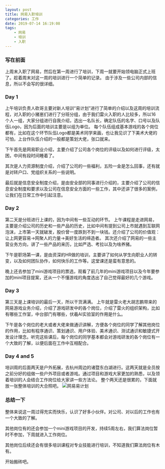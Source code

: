 ```yaml
---
layout: post
title: 网易入职培训
categories: 工作
date: 2019-07-14 16:19:08
tags:
    - 网易
    - 培训
    - 入职
---
```

### 写在前面
上周末入职了网易，然后在第一周进行了培训，下周一就要开始领电脑正式上班了。趁着周末对这一周的培训进行一个简单的记录。
由于涉及一些公司内部的信息，所以不会写的很详细。

### Day 1
上午培训负责人砍哥主要对新人培训“易计划”进行了简单的介绍以及这周的培训流程，对入职的小猪崽们进行了分班分组，由于我们雷火入职的人比较多，所以16个人一组，大家分组进行自我介绍，选出一名队长，确定队伍的名字、口号以及队伍Logo，因为后面的培训主要是以组为单位。
每个队伍组成基本游戏的各个岗位都有，比如在这个环节队伍Logo都是美术同学来画，也让我见识了下美术大佬的可怕，上台作队伍介绍的一般都是策划大佬，张口就来。

<!-- more -->

下午首先是网易职业介绍，主要介绍了公司各个岗位的评级以及如何进行评级，太困，中间有段时间睡着了。

其次是人力资源制度介绍，介绍了公司的一些福利，五险一金是怎么回事，还有就是对转户口、党组织关系的一些说明。

最后就是信息安全制度介绍，是由安全部的同事进行介绍的，主要介绍了公司的信息安全制度和要求以及公司在信息安全方面的一些工作，其中还讲了很多的案例，让我们在日常工作中引起注意。

### Day 2
第二天是分班进行上课的，因为中间有一些互动的环节。
上午课程是走进网易，主要是介绍公司的历史和一些产品的历史，比如中间有提到公司上市就遇到互联网泡沫，上市第一天就破发，股价曾一度跌到不到一块钱。还介绍了公司的价值观：让上网更容易->网聚人的力量->美好生活的缔造者。
其次还介绍了网易的一些主营业务方向，讲了一些产品的来历，比如严选、考拉以及为啥养猪。

下午是职场第一课，是由资深的HR做的培训，主要讲了如何从学生向职业人的转变，以及如何团队协作，如何快乐的工作等。这堂课还是蛮有意思的。

晚上还去参加了mini游戏项目的票选，观看了前几年的mini游戏项目以及今年要参加的mini项目提案，还从一个不懂游戏的角度选出了自己觉得最好的几个游戏。
### Day 3
第三天是上课培训的最后一天，所以干货满满。
上午就是雷火老大胡志鹏带来的网易游戏业务介绍，介绍了游戏研发中的各个岗位，介绍了雷火的组织架构，比如有哪些工作室，中台部门有哪些，伏羲AI实验室的作用是什么。

下午是各个岗位的老大或者大佬来做通识讲解，方便各个岗位的同学了解其他岗位的作用，比如有程序通识、策划通识、用户体验、美术通识、测试通识和敏捷式开发设计理念。听完这些课后，每个岗位的同学基本都会对游戏研发的各个岗位有一个大致的了解，以便后面在工作中互相配合。

### Day 4 and 5
培训周的后面两天是户外拓展，去杭州周边的诸暨东白湖进行。这两天就是全员按之前分好的组做一些户外项目或者游戏。通过项目和游戏大家更加的熟悉，以及领着培训的人会结合工作岗位给大家讲一些方法论。
整个两天还是很累的，下面就放一张整体培训的大合照吧。
![网易易计划](https://cutoutsy-blog-1253675385.cos.ap-chengdu.myqcloud.com/blog_163.jpeg)

### 总结一下
整体来说这一周过得充实而快乐，认识了好多小伙伴。对公司、对以后的工作也有一个大致的了解。

其他岗位有的还会参加一个mini游戏项目的开发，持续5周左右，我们算法岗位暂时不参加，下周就进入工作岗位。

其他岗位后续还会有很多培训课程对专业技能进行培训，不知道我们算法岗位有木有。

开始搬砖吧。